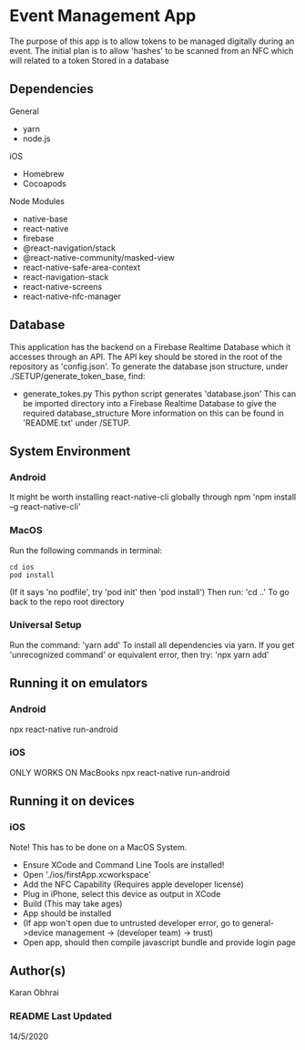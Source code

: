 # Event Management App
The purpose of this app is to allow tokens to be managed digitally during an event.
The initial plan is to allow 'hashes' to be scanned from an NFC which will related to a token
Stored in a database

 ## Dependencies
 General
 - yarn
 - node.js

 iOS
 - Homebrew
 - Cocoapods

 Node Modules
 - native-base
 - react-native
 - firebase
 - @react-navigation/stack
 - @react-native-community/masked-view
 - react-native-safe-area-context
 - react-navigation-stack
 - react-native-screens
 - react-native-nfc-manager

 ## Database
 This application has the backend on a Firebase Realtime Database which it accesses through an API.
 The API key should be stored in the root of the repository as 'config.json'.
 To generate the database json structure, under ./SETUP/generate_token_base, find:
 * generate_tokes.py
 This python script generates 'database.json'
 This can be imported directory into a Firebase Realtime Database to give the required database_structure
 More information on this can be found in 'README.txt' under /SETUP.

 ## System Environment

 ### Android
 It might be worth installing react-native-cli globally through npm
 'npm install –g react-native-cli'

 ### MacOS
 Run the following commands in terminal:
 ~~~
 cd ios
 pod install
 ~~~
 (If it says 'no podfile', try 'pod init' then 'pod install')
 Then run:
 'cd ..'
 To go back to the repo root directory

 ### Universal Setup
 Run the command:
 'yarn add'
 To install all dependencies via yarn.
 If you get 'unrecognized command' or equivalent error, then try:
 'npx yarn add'

 ## Running it on emulators
 ### Android
 npx react-native run-android

 ### iOS
 ONLY WORKS ON MacBooks
 npx react-native run-android

## Running it on devices
### iOS
Note! This has to be done on a MacOS System.
- Ensure XCode and Command Line Tools are installed!
- Open './ios/firstApp.xcworkspace'
- Add the NFC Capability (Requires apple developer license)
- Plug in iPhone, select this device as output in XCode
- Build (This may take ages)
- App should be installed
- (If app won't open due to untrusted developer error, go to general->device management -> (developer team) -> trust)
- Open app, should then compile javascript bundle and provide login page

 ## Author(s)
 Karan Obhrai

 ### README Last Updated
 14/5/2020
